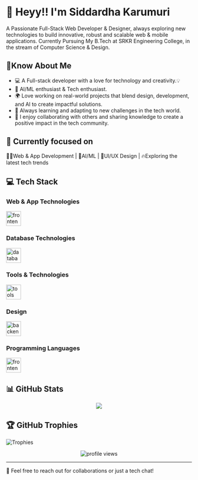 # 👋 Heyy!! I'm Siddardha Karumuri

A Passionate Full-Stack Web Developer & Designer, always exploring new technologies to build innovative, robust and scalable web & mobile applications. Currently Pursuing My B.Tech at SRKR Engineering College, in the stream of Computer Science & Design.

## 🚀Know About Me

- 💻 A Full-stack developer with a love for technology and creativity.💡
- 🤖 AI/ML enthusiast & Tech enthusiast.
- 🌍 Love working on real-world projects that blend design, development, and AI to create impactful solutions.
- 🌱 Always learning and adapting to new challenges in the tech world.
- 🤝 I enjoy collaborating with others and sharing knowledge to create a positive impact in the tech community.<br/>

## 🎯 Currently focused on <br/>

   👨‍💻Web & App Development | 🤖AI/ML | 🎨UI/UX Design | 🔥Exploring the latest tech trends<br/>


## 💻 Tech Stack

### Web & App Technologies
<div align="left">
  <img src="https://skillicons.dev/icons?i=html,css,js,php,bootstrap,react,nodejs,expressjs,nextjs,vue,ts,tailwind,flask" height="40" alt="frontend stack"/>
</div>

### Database Technologies
<div align="left">
  <img src="https://skillicons.dev/icons?i=mysql,mongodb,firebase,supabase,postgres" height="40" alt="database stack"/>
</div>

### Tools & Technologies
<div align="left">
  <img src="https://skillicons.dev/icons?i=git,github,postman,vercel,notion,netlify,vscode," height="40" alt="tools stack"/>
</div>

### Design
<div align="left">
  <img src="https://skillicons.dev/icons?i=figma,threejs,webflow" height="40" alt="backend stack"/>
</div>

### Programming Languages
<div align="left">
  <img src="https://skillicons.dev/icons?i=c,py,java,js" height="40" alt="frontend stack"/>
</div>


## 📊 GitHub Stats

<div align="center">

![](https://github-readme-streak-stats.herokuapp.com/?user=siddardha003&theme=tokyonight&hide_border=true)<br/>

</div>

## 🏆 GitHub Trophies

![Trophies](https://github-profile-trophy.vercel.app/?username=siddardha003&theme=tokyonight&no-frame=true&no-bg=false&margin-w=4)

<div align="center">
  <img src="https://komarev.com/ghpvc/?username=siddardha003&label=Profile%20views&color=0e75b6&style=flat" alt="profile views" />
</div>

---

💬 Feel free to reach out for collaborations or just a tech chat!
